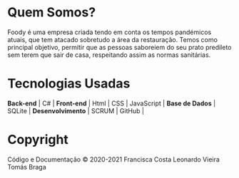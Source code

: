 # Quem Somos?
Foody é uma empresa criada tendo em conta os tempos pandémicos atuais, que tem atacado sobretudo a área da restauração.
Temos como principal objetivo, permitir que as pessoas saboreiem do seu prato predileto sem terem que sair de casa, respeitando assim as normas sanitárias.


# Tecnologias Usadas
**Back-end** | C# |
**Front-end** | Html | CSS | JavaScript |
**Base de Dados** | SQLite  |
**Desenvolvimento** | SCRUM | GitHub |


# Copyright
Código e Documentação © 2020-2021
Francisca Costa  Leonardo Vieira  Tomás Braga
